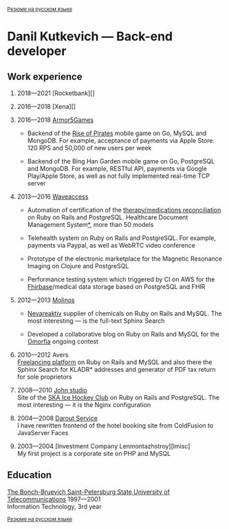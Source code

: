 <sup>[Резюме на русском языке][]</sup>

Danil Kutkevich — Back-end developer
====================================

[rubycda]: https://github.com/hospital-systems/ruby-cda
[Armor5Games]: https://armor5games.github.io
[medapp]: http://choice-hs.com

Work experience
---------------

1. <span title="08.2018—01.2021">2018—2021</span>
   [Rocketbank][]

2. <span title="07.2018—08.2018">2016—2018</span>
   <span title="Xena Exchange">[Xena][]</span>

3. <span title="10.2016—05.2018">2016—2018</span>
   [Armor5Games][]

   * Backend of the [Rise of Pirates][] mobile game on Go, MySQL and MongoDB.
     For example, acceptance of payments via Apple Store.
     120 RPS and 50,000 of new users per week

   * Backend of the Bing Han Garden mobile game on Go, PostgreSQL and MongoDB.
     For example, RESTful API, payments via Google Play/Apple Store,
     as well as not fully implemented real-time TCP server

   [Rise of Pirates]: https://armor5games.github.io/en/games/rise-of-pirates/

4. <span title="06.2013—08.2016">2013—2016</span>
   [Waveaccess][waveaccess.ru]

   * Automation of certification of the
     [therapy/medications reconciliation][rubycda] on Ruby on Rails and
     PostgreSQL. Healthcare Document Management System[*][medapp],
     more than 50 models

   * <span title="holiadvice.com">Telehealth system</span> on Ruby on Rails
     and PostgreSQL. For example, payments via Paypal,
     as well as WebRTC video conference

   * Prototype of the <span title="Salemed">electronic marketplace for the
     Magnetic Resonance Imaging</span> on Clojure and PostgreSQL

   * Performance testing system which triggered by CI on AWS
     for the [Fhirbase][]/medical data storage based on PostgreSQL and FHIR

   [waveaccess.ru]: https://waveaccess.ru
   [Fhirbase]: https://github.com/fhirbase/fhirbase-plv8/graphs/contributors

5. <span title="04.2012—06.2013">2012—2013</span>
   [Molinos][molinos.ru]

   * [Nevareaktiv][nevareaktiv.ru] supplier of chemicals on Ruby on Rails
     and MySQL. The most interesting — is the full-text Sphinx Search

   * Developed a collaborative blog on Ruby on Rails and MySQL
     for the [Omorfia][omorfia.ru] ongoing contest

   [molinos.ru]: https://molinos.ru
   [nevareaktiv.ru]: https://nevareaktiv.ru
   [omorfia.ru]: https://omorfia.ru

6. <span title="09.2010—04.2012">2010—2012</span>
   Avers  
   [Freelancing platform][prohq.ru] on Ruby on Rails and MySQL and also
   there the Sphinx Search for
   <span title="Classifier of addresses of the Russian Federation">KLADR*</a>
   addresses and generator of PDF tax return for sole proprietors

   [prohq.ru]: http://prohq.ru

7. <span title="03.2008—09.2010">2008—2010</span>
   [John studio][john.ru]  
   Site of the [SKA Ice Hockey Club][ska.ru] on Ruby on Rails and PostgreSQL.
   The most interesting — it is the Nginx configuration

   [john.ru]: https://john.ru
   [ska.ru]: https://ska.ru

8. <span title="11.2004—03.2008">2004—2008</span>
   [Darout Service][darout]  
   I have rewritten frontend of the
   <span title="hotelguide.com">hotel booking site</span>
   from ColdFusion to JavaServer Faces

   [darout]: http://darout.ru

9. <span title="06.2003—11.2004">2003—2004</span>
   [Investment Company Lenmontazhstroy][lmisc]  
   My first project is a corporate site on PHP and MySQL

   [lmsic]: https://lmsic.com

Education
---------

[The Bonch-Bruevich Saint-Petersburg State University of Telecommunications][bonch]
1997—2001  
Information Technology, 3rd year

[bonch]: https://sut.ru

<sub>[Резюме на русском языке][]</sub>

[Резюме на русском языке]: ./danilkutkevich.ru.md#readme
